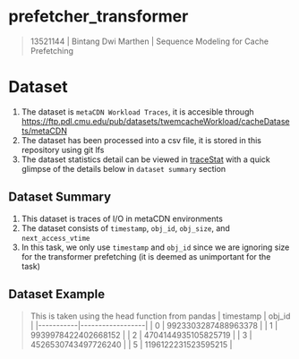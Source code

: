 # prefetcher_transformer
> 13521144 | Bintang Dwi Marthen | Sequence Modeling for Cache Prefetching

# Dataset
1. The dataset is `metaCDN Workload Traces`, it is accesible through https://ftp.pdl.cmu.edu/pub/datasets/twemcacheWorkload/cacheDatasets/metaCDN
2. The dataset has been processed into a csv file, it is stored in this repository using git lfs
3. The dataset statistics detail can be viewed in [traceStat](https://github.com/Marthenn/prefetcher_transformer/blob/main/traceStat) with a quick glimpse of the details below in `dataset summary` section

## Dataset Summary
1. This dataset is traces of I/O in metaCDN environments
2. The dataset consists of `timestamp`, `obj_id`, `obj_size`, and `next_access_vtime`
3. In this task, we only use `timestamp` and `obj_id` since we are ignoring size for the transformer prefetching (it is deemed as unimportant for the task)

## Dataset Example
> This is taken using the head function from pandas
| timestamp | obj_id |
|-----------|------------------|
| 0         | 9923303287488963378 |
| 1         | 9939978422402668152 |
| 2         | 4704144935105825719 |
| 3         | 4526530743497726240 |
| 5         | 1196122231523595215 |
